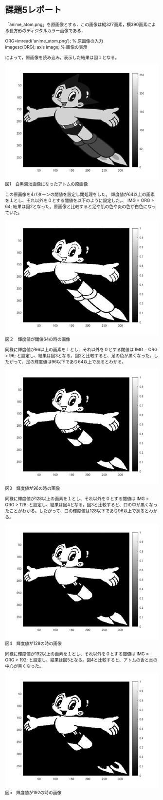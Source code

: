 # 課題5レポート

「anime_atom.png」を原画像とする．この画像は縦327画素，横390画素による長方形のディジタルカラー画像である．

ORG=imread('anime_atom.png'); % 原画像の入力  
imagesc(ORG); axis image; % 画像の表示

によって，原画像を読み込み，表示した結果は図１となる。

![原画像](https://github.com/Takuyaz/lecture_image_processing/blob/master/image/kadai3/gennga.png)  
図1　白黒濃淡画像になったアトムの原画像

この原画像を4パターンの閾値を設定し閾処理をした。
輝度値が64以上の画素を１とし、それ以外を０とする閾値を以下のように設定した。、
IMG = ORG > 64;
結果は図2となった。原画像と比較すると足や肌の色や炎の色が白色になっていた。

![原画像](https://github.com/Takuyaz/lecture_image_processing/blob/master/image/kadai3/T64.png)  
図２　輝度値が閾値64の時の画像

同様に輝度値が96以上の画素を１とし、それ以外を０とする閾値は
IMG = ORG > 96;
と設定し、結果は図3となる。図2と比較すると、足の色が黒くなった。したがって、足の輝度値は96以下であり64以上であるとわかる。

![原画像](https://github.com/Takuyaz/lecture_image_processing/blob/master/image/kadai3/T96.png)  
図3　輝度値が96の時の画像

同様に輝度値が128以上の画素を１とし、それ以外を０とする閾値は
IMG = ORG > 128;
と設定し、結果は図4となる。図3と比較すると、口の中が黒くなったことがわかる。したがって、口の輝度値は128以下であり96以上であるとわかる。

![原画像](https://github.com/Takuyaz/lecture_image_processing/blob/master/image/kadai3/T128.png)  
図4　輝度値が128の時の画像

同様に輝度値が192以上の画素を１とし、それ以外を０とする閾値は
IMG = ORG > 192;
と設定し、結果は図5となる。図4と比較すると、アトムの舌と炎の中心が黒くなった。

![原画像](https://github.com/Takuyaz/lecture_image_processing/blob/master/image/kadai3/T192.png)  
図5　輝度値が192の時の画像
